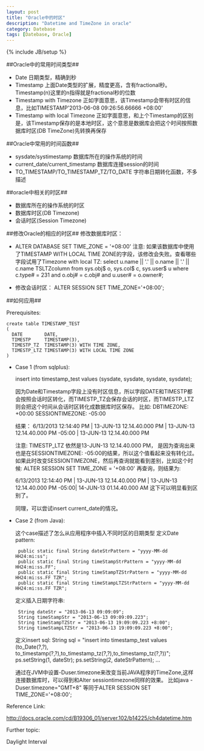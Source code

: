 ```yaml
---
layout: post
title: "Oracle中的时区"
description: "Datetime and TimeZone in oracle"
category: Datebase
tags: [Datebase, Oracle]
---
```

{% include JB/setup %}

##Oracle中的常用时间类型##
* Date
  日期类型，精确到秒
* Timestamp
  上面Date类型的扩展，精度更高，含有fractional秒。Timestamp(n)这里的n指得就是fractional秒的位数
* Timestamp with Timezone
  正如字面意思，该Timestamp会带有时区的信息，比如TIMESTAMP'2013-06-08 09:26:56.66666 +08:00'
* Timestamp with local Timezone
  正如字面意思，和上个Timestamp的区别是，该Timestamp保存的是本地时区，这个意思是数据库会把这个时间按照数据库时区(DB TimeZone)先转换再保存

##Oracle中常用的时间函数##
* sysdate/systimestamp
  数据库所在的操作系统的时间
* current_date/current_timestamp
  数据库连接session的时间
* TO_TIMESTAMP/TO_TIMESTAMP_TZ/TO_DATE 
  字符串日期转化函数，不多描述

##oracle中相关的时区##

*  数据库所在的操作系统的时区
*  数据库时区(DB Timezone)
*  会话时区(Session Timezone)

##修改Oracle的相应的时区##
修改数据库时区：
*  ALTER DATABASE SET TIME_ZONE = '+08:00'
注意: 如果该数据库中使用了TIMESTAMP WITH LOCAL TIME ZONE的字段，该修改会失败。查看哪些字段试用了Timezone with local TZ:
select u.name || '.' || o.name || '.' || c.name TSLTZcolumn
  from sys.obj$ o, sys.col$ c, sys.user$ u
 where c.type# = 231
   and o.obj# = c.obj#
   and u.user# = o.owner#;

*  修改会话时区：
ALTER SESSION SET TIME_ZONE='+08:00';

##如何应用##

Prerequisites:

	create table TIMESTAMP_TEST
	( 
	  DATE        DATE,
	  TIMESTP     TIMESTAMP(3),
	  TIMESTP_TZ  TIMESTAMP(3) WITH TIME ZONE,
	  TIMESTP_LTZ TIMESTAMP(3) WITH LOCAL TIME ZONE
	)

*  Case 1 (from sqlplus):

	insert into timestamp_test values (sysdate, sysdate, sysdate, sysdate);
	
	因为Date和Timestamp字段上没有时区信息，所以字段DATE和TIMESTP都会按照会话时区转化，而TIMESTP_TZ会保存会话的时区，而TIMESTP_LTZ则会把这个时间从会话时区转化成数据库时区保存。
	比如:
	DBTIMEZONE: +00:00
	SESSIONTIMEZONE: -05:00
	
	结果：
	6/13/2013 12:14:40 PM | 13-JUN-13 12.14.40.000 PM | 13-JUN-13 12.14.40.000 PM -05:00 | 13-JUN-13 12.14.40.000 PM
	
	注意: TIMESTP_LTZ 依然是13-JUN-13 12.14.40.000 PM， 是因为查询出来也是在SESSIONTIMEZONE: -05:00的结果，所以这个值看起来没有转化过。
	如果此时改变SESSIONTIMEZONE，然后再查询就能看到差别，比如这个时候:
	ALTER SESSION SET TIME_ZONE = '+08:00'
	再查询，则结果为:
	
	6/13/2013 12:14:40 PM | 13-JUN-13 12.14.40.000 PM | 13-JUN-13 12.14.40.000 PM -05:00| 14-JUN-13 01.14.40.000 AM
	这下可以明显看到区别了。
	
	同理，可以尝试insert current_date的情况。


*  Case 2 (from Java):

	这个case描述了怎么从应用程序中插入不同时区的日期类型
	定义Date pattern:
	
	  	public static final String dateStrPattern = "yyyy-MM-dd HH24:mi:ss";
		public static final String timeStampStrPattern = "yyyy-MM-dd HH24:mi:ss.FF";
		public static final String timeStampTZStrPattern = "yyyy-MM-dd HH24:mi:ss.FF TZR";
		public static final String timeStampLTZStrPattern = "yyyy-MM-dd HH24:mi:ss.FF TZR";
	  
	定义插入日期字符串:
	
	  	String dateStr = "2013-06-13 09:09:09";
	  	String timeStampStr = "2013-06-13 09:09:09.223";
		String timeStampTZStr = "2013-06-13 19:09:09.223 +8:00";
		String timeStampLTZStr = "2013-06-13 19:09:09.223 +8:00";
	  
	定义insert sql:
		String sql = "insert into timestamp_test values (to_Date(?,?), to_timestamp(?,?),to_timestamp_tz(?,?),to_timestamp_tz(?,?))";
		ps.setString(1, dateStr);
		ps.setString(2, dateStrPattern);
		...
	
	通过在JVM中设置-Duser.timezone来改变当前JAVA程序的TimeZone,这样连接数据库时，可以得到和Alter sessiontimezone同样的效果。
	比如java -Duser.timezone="GMT+8" 等同于ALTER SESSION SET TIME_ZONE='+08:00';

Reference Link:

http://docs.oracle.com/cd/B19306_01/server.102/b14225/ch4datetime.htm

Further topic:

Daylight
Interval
